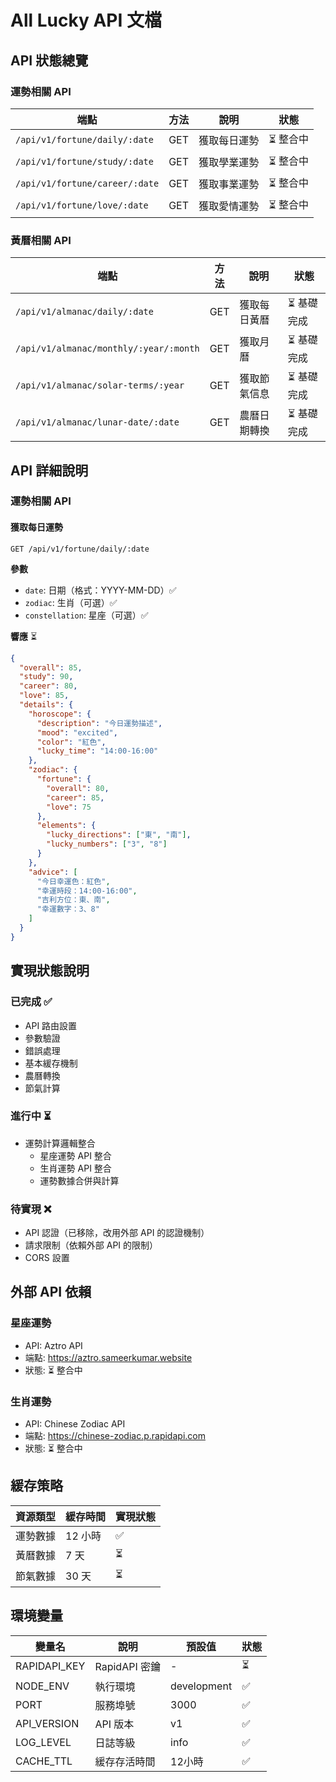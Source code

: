 # All Lucky API 文檔

## API 狀態總覽

### 運勢相關 API
| 端點 | 方法 | 說明 | 狀態 |
|------|------|------|------|
| `/api/v1/fortune/daily/:date` | GET | 獲取每日運勢 | ⏳ 整合中 |
| `/api/v1/fortune/study/:date` | GET | 獲取學業運勢 | ⏳ 整合中 |
| `/api/v1/fortune/career/:date` | GET | 獲取事業運勢 | ⏳ 整合中 |
| `/api/v1/fortune/love/:date` | GET | 獲取愛情運勢 | ⏳ 整合中 |

### 黃曆相關 API
| 端點 | 方法 | 說明 | 狀態 |
|------|------|------|------|
| `/api/v1/almanac/daily/:date` | GET | 獲取每日黃曆 | ⏳ 基礎完成 |
| `/api/v1/almanac/monthly/:year/:month` | GET | 獲取月曆 | ⏳ 基礎完成 |
| `/api/v1/almanac/solar-terms/:year` | GET | 獲取節氣信息 | ⏳ 基礎完成 |
| `/api/v1/almanac/lunar-date/:date` | GET | 農曆日期轉換 | ⏳ 基礎完成 |

## API 詳細說明

### 運勢相關 API

#### 獲取每日運勢
```http
GET /api/v1/fortune/daily/:date
```

**參數**
- `date`: 日期（格式：YYYY-MM-DD）✅
- `zodiac`: 生肖（可選）✅
- `constellation`: 星座（可選）✅

**響應** ⏳
```json
{
  "overall": 85,
  "study": 90,
  "career": 80,
  "love": 85,
  "details": {
    "horoscope": {
      "description": "今日運勢描述",
      "mood": "excited",
      "color": "紅色",
      "lucky_time": "14:00-16:00"
    },
    "zodiac": {
      "fortune": {
        "overall": 80,
        "career": 85,
        "love": 75
      },
      "elements": {
        "lucky_directions": ["東", "南"],
        "lucky_numbers": ["3", "8"]
      }
    },
    "advice": [
      "今日幸運色：紅色",
      "幸運時段：14:00-16:00",
      "吉利方位：東、南",
      "幸運數字：3、8"
    ]
  }
}
```

## 實現狀態說明

### 已完成 ✅
- API 路由設置
- 參數驗證
- 錯誤處理
- 基本緩存機制
- 農曆轉換
- 節氣計算

### 進行中 ⏳
- 運勢計算邏輯整合
  - 星座運勢 API 整合
  - 生肖運勢 API 整合
  - 運勢數據合併與計算

### 待實現 ❌
- API 認證（已移除，改用外部 API 的認證機制）
- 請求限制（依賴外部 API 的限制）
- CORS 設置

## 外部 API 依賴

### 星座運勢
- API: Aztro API
- 端點: https://aztro.sameerkumar.website
- 狀態: ⏳ 整合中

### 生肖運勢
- API: Chinese Zodiac API
- 端點: https://chinese-zodiac.p.rapidapi.com
- 狀態: ⏳ 整合中

## 緩存策略

| 資源類型 | 緩存時間 | 實現狀態 |
|----------|----------|----------|
| 運勢數據 | 12 小時 | ✅ |
| 黃曆數據 | 7 天 | ⏳ |
| 節氣數據 | 30 天 | ⏳ |

## 環境變量

| 變量名 | 說明 | 預設值 | 狀態 |
|--------|------|--------|------|
| RAPIDAPI_KEY | RapidAPI 密鑰 | - | ⏳ |
| NODE_ENV | 執行環境 | development | ✅ |
| PORT | 服務埠號 | 3000 | ✅ |
| API_VERSION | API 版本 | v1 | ✅ |
| LOG_LEVEL | 日誌等級 | info | ✅ |
| CACHE_TTL | 緩存存活時間 | 12小時 | ✅ | 